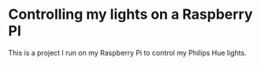 # Controlling my lights on a Raspberry PI

This is a project I run on my Raspberry Pi to control my Philips Hue lights.

